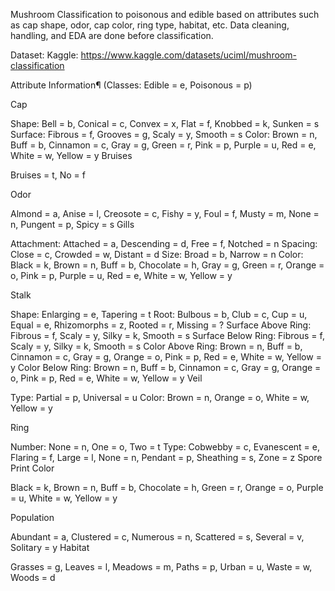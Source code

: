 Mushroom Classification to poisonous and edible based on attributes such as cap shape, odor, cap color, ring type, habitat, etc.
Data cleaning, handling, and EDA are done before classification.

Dataset: Kaggle: https://www.kaggle.com/datasets/uciml/mushroom-classification

Attribute Information¶ (Classes: Edible = e, Poisonous = p)

Cap

Shape: Bell = b, Conical = c, Convex = x, Flat = f, Knobbed = k, Sunken = s
Surface: Fibrous = f, Grooves = g, Scaly = y, Smooth = s
Color: Brown = n, Buff = b, Cinnamon = c, Gray = g, Green = r, Pink = p, Purple = u, Red = e, White = w, Yellow = y
Bruises

Bruises = t, No = f

Odor

Almond = a, Anise = l, Creosote = c, Fishy = y, Foul = f, Musty = m, None = n, Pungent = p, Spicy = s
Gills

Attachment: Attached = a, Descending = d, Free = f, Notched = n Spacing: Close = c, Crowded = w, Distant = d Size: Broad = b, Narrow = n Color: Black = k, Brown = n, Buff = b, Chocolate = h, Gray = g, Green = r, Orange = o, Pink = p, Purple = u, Red = e, White = w, Yellow = y

Stalk

Shape: Enlarging = e, Tapering = t
Root: Bulbous = b, Club = c, Cup = u, Equal = e, Rhizomorphs = z, Rooted = r, Missing = ?
Surface Above Ring: Fibrous = f, Scaly = y, Silky = k, Smooth = s
Surface Below Ring: Fibrous = f, Scaly = y, Silky = k, Smooth = s
Color Above Ring: Brown = n, Buff = b, Cinnamon = c, Gray = g, Orange = o, Pink = p, Red = e, White = w, Yellow = y
Color Below Ring: Brown = n, Buff = b, Cinnamon = c, Gray = g, Orange = o, Pink = p, Red = e, White = w, Yellow = y
Veil

Type: Partial = p, Universal = u Color: Brown = n, Orange = o, White = w, Yellow = y

Ring

Number: None = n, One = o, Two = t
Type: Cobwebby = c, Evanescent = e, Flaring = f, Large = l, None = n, Pendant = p, Sheathing = s, Zone = z
Spore Print Color

Black = k, Brown = n, Buff = b, Chocolate = h, Green = r, Orange = o, Purple = u, White = w, Yellow = y

Population

Abundant = a, Clustered = c, Numerous = n, Scattered = s, Several = v, Solitary = y
Habitat

Grasses = g, Leaves = l, Meadows = m, Paths = p, Urban = u, Waste = w, Woods = d
